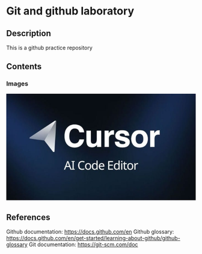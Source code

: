 # Git and github laboratory

## Description
This is a github practice repository

## Contents

### Images

![Coding is borring now, (Cursor Image)](/1_PGy33jpk3D_sNn8nGE6Xyg.jpg)

## References
Github documentation: https://docs.github.com/en
Github glossary: https://docs.github.com/en/get-started/learning-about-github/github-glossary
Git documentation: https://git-scm.com/doc


